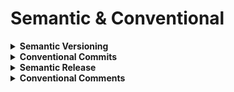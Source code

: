 # Semantic & Conventional

<details>
  <summary><b>Semantic Versioning</b></summary>
  
  * Semantic versioning is a standardized scheme for versioning software, consisting of three numbers (MAJOR.MINOR.PATCH) that convey the significance and nature of changes made in each release.
  * https://semver.org
  
</details>

<details>
  <summary><b>Conventional Commits</b></summary>
  
  * Conventional commits refer to a standardized format for commit messages in version control repositories, allowing for consistent and structured communication about changes made to a codebase.
  * https://www.conventionalcommits.org
  * https://github.com/conventional-changelog/commitlint
  * https://github.com/carloscuesta/gitmoji (Alternative)
  
</details>

<details>
  <summary><b>Semantic Release</b></summary>
  
  * Semantic release is an automated software release process that analyzes the commit messages, determines the appropriate version based on semantic versioning, and generates releases with proper changelogs, enabling streamlined and consistent software deployments.
  
</details>

<details>
  <summary><b>Conventional Comments</b></summary>
  
  * Conventional comments are a standardized approach to formatting comments in the code review process, utilizing labels and a specific format to improve communication, clarity, and actionable feedback between team members.
  
</details>
